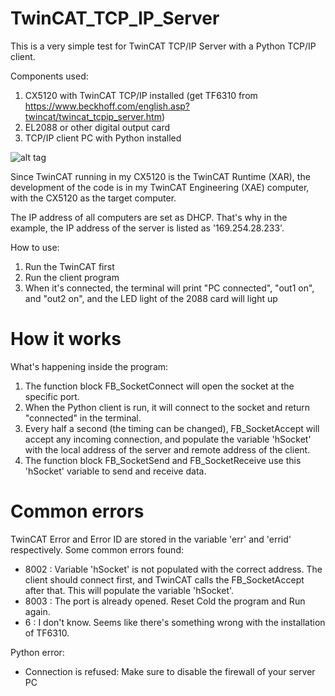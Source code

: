 # TwinCAT_TCP_IP_Server
This is a very simple test for TwinCAT TCP/IP Server with a Python TCP/IP client.

Components used:

1. CX5120 with TwinCAT TCP/IP installed (get TF6310 from https://www.beckhoff.com/english.asp?twincat/twincat_tcpip_server.htm)
2. EL2088 or other digital output card
3. TCP/IP client PC with Python installed

![alt tag](https://puu.sh/rAjLc/58a5d20a95.png)

Since TwinCAT running in my CX5120 is the TwinCAT Runtime (XAR), the development of the code is in my TwinCAT Engineering (XAE) computer, with the CX5120 as the target computer.

The IP address of all computers are set as DHCP. That's why in the example, the IP address of the server is listed as '169.254.28.233'.

How to use:

1. Run the TwinCAT first
2. Run the client program
3. When it's connected, the terminal will print "PC connected", "out1 on", and "out2 on", and the LED light of the 2088 card will light up

# How it works

What's happening inside the program:

1. The function block FB_SocketConnect will open the socket at the specific port.
2. When the Python client is run, it will connect to the socket and return "connected" in the terminal.
3. Every half a second (the timing can be changed), FB_SocketAccept will accept any incoming connection, and populate the variable 'hSocket' with the local address of the server and remote address of the client.
4. The function block FB_SocketSend and FB_SocketReceive use this 'hSocket' variable to send and receive data.


# Common errors

TwinCAT Error and Error ID are stored in the variable 'err' and 'errid' respectively. Some common errors found:

   * 8002 : Variable 'hSocket' is not populated with the correct address. The client should connect first, and TwinCAT calls the FB_SocketAccept after that. This will populate the variable 'hSocket'.
   * 8003 : The port is already opened. Reset Cold the program and Run again.  
   * 6 : I don't know. Seems like there's something wrong with the installation of TF6310.  
   
Python error:
   * Connection is refused: Make sure to disable the firewall of your server PC  
